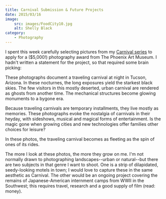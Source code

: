 ```yaml
---
title: Carnival Submission & Future Projects
date: 2015/03/16
image:
    src: images/FoodCity10.jpg
    alt: Shelly Black
category:
    - Photography
---
```


I spent this week carefully selecting pictures from my [Carnival series](../gallery/carnival/ 'Carnival') to apply for a ($5,000!) photography award from The Phoenix Art Museum. I hadn't written a statement for the project, so that required some brain picking:

These photographs document a traveling carnival at night in Tucson, Arizona. In these nocturnes, the long exposures yield the starkest black skies. The few visitors in this mostly deserted, urban carnival are rendered as ghosts from another time. The mechanical structures become glowing monuments to a bygone era.

Because traveling carnivals are temporary installments, they live mostly as memories. These photographs evoke the nostalgia of carnivals in their heyday, with sideshows, musical and magical forms of entertainment. Is the magic gone when growing cities and new technologies offer families other choices for leisure?

In these photos, the traveling carnival becomes as fleeting as the spin of ones of its rides.

The more I look at these photos, the more they grow on me. I'm not normally drawn to photographing landscapes--urban or natural--but there are two subjects in that genre I want to shoot. One is a strip of dilapidated, seedy-looking motels in town; I would love to capture these in the same aesthetic as Carnival. The other would be an ongoing project covering the remains of Japanese-American internment camps from WWII in the Southwest; this requires travel, research and a good supply of film (read: money).
